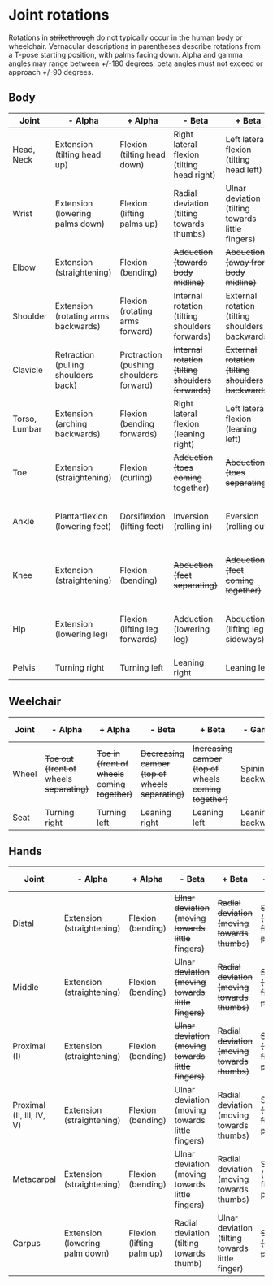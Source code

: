 # Joint rotations

Rotations in ~~strikethrough~~ do not typically occur in the human body or wheelchair. Vernacular descriptions in parentheses describe rotations from a T-pose starting position, with palms facing down. Alpha and gamma angles may range between +/-180 degrees; beta angles must not exceed or approach +/-90 degrees.

## Body

| Joint         | - Alpha                             | + Alpha                                 | - Beta                                             | + Beta                                              | - Gamma                                       | + Gamma                                      |
|---------------|-------------------------------------|-----------------------------------------|----------------------------------------------------|-----------------------------------------------------|-----------------------------------------------|----------------------------------------------|
| Head, Neck    | Extension (tilting head up)         | Flexion (tilting head down)             | Right lateral flexion (tilting head right)         | Left lateral flexion (tilting head left)            | Left rotation (turning head left)             | Right rotation (turning head right)          |
| Wrist         | Extension (lowering palms down)     | Flexion (lifting palms up)              | Radial deviation (tilting towards thumbs)          | Ulnar deviation (tilting towards little fingers)    | ~~Supination (rotating palms up)~~            | ~~Pronation (rotating palms down)~~          |
| Elbow         | Extension (straightening)           | Flexion (bending)                       | ~~Adduction (towards body midline)~~               | ~~Abduction (away from body midline)~~              | Supination (rotating palms up)                | Pronation (rotating palms down)              |
| Shoulder      | Extension (rotating arms backwards) | Flexion (rotating arms forward)         | Internal rotation (tilting shoulders forwards)     | External rotation (tilting shoulders backwards)     | Adduction (lowering arms)                     | Abduction (raising arms sideways)            |
| Clavicle      | Retraction (pulling shoulders back) | Protraction (pushing shoulders forward) | ~~Internal rotation (tilting shoulders forwards)~~ | ~~External rotation (tilting shoulders backwards)~~ | Depression (lowering shoulders)               | Elevation (raising shoulders)                |
| Torso, Lumbar | Extension (arching backwards)       | Flexion (bending forwards)              | Right lateral flexion (leaning right)              | Left lateral flexion (leaning left)                 | Left rotation (turning left)                  | Right rotation (turning right)               |
| Toe           | Extension (straightening)           | Flexion (curling)                       | ~~Adduction (toes coming together)~~               | ~~Abduction (toes separating)~~                     | ~~External rotation (twisting outwards)~~     | ~~Internal rotation (twisting inwards)~~     |
| Ankle         | Plantarflexion (lowering feet)      | Dorsiflexion (lifting feet)             | Inversion (rolling in)                             | Eversion (rolling out)                              | ~~External rotation (turning toes outwards)~~ | ~~Internal rotation (turning toes inwards)~~ |
| Knee          | Extension (straightening)           | Flexion (bending)                       | ~~Abduction (feet separating)~~                    | ~~Adduction (feet coming together)~~                | ~~External rotation (turning toes outwards)~~ | ~~Internal rotation (turning toes inwards)~~ |
| Hip           | Extension (lowering leg)            | Flexion (lifting leg forwards)          | Adduction (lowering leg)                           | Abduction (lifting leg sideways)                    | External rotation (turning toes outwards)     | Internal rotation (turning toes inwards)     |
| Pelvis        | Turning right                       | Turning left                            | Leaning right                                      | Leaning left                                        | Leaning backwards                             | Leaning forwards                             |

## Weelchair

| Joint | - Alpha                                  | + Alpha                                      | - Beta                                           | + Beta                                                | - Gamma           | + Gamma          |
|-------|------------------------------------------|----------------------------------------------|--------------------------------------------------|-------------------------------------------------------|-------------------|------------------|
| Wheel | ~~Toe out (front of wheels separating)~~ | ~~Toe in (front of wheels coming together)~~ | ~~Decreasing camber (top of wheels separating)~~ | ~~Increasing camber (top of wheels coming together)~~ | Spining backwards | Spining forwards |
| Seat  | Turning right                            | Turning left                                 | Leaning right                                    | Leaning left                                          | Leaning backwards | Leaning forwards |

## Hands

| Joint                     | - Alpha                        | + Alpha                   | - Beta                                              | + Beta                                          | - Gamma                                  | + Gamma                                   |
|---------------------------|--------------------------------|---------------------------|-----------------------------------------------------|-------------------------------------------------|------------------------------------------|-------------------------------------------|
| Distal                    | Extension (straightening)      | Flexion (bending)         | ~~Ulnar deviation (moving towards little fingers)~~ | ~~Radial deviation (moving towards thumbs)~~    | ~~Supination (rotating finger pads up)~~ | ~~Pronation (rotating finger pads down)~~ |
| Middle                    | Extension (straightening)      | Flexion (bending)         | ~~Ulnar deviation (moving towards little fingers)~~ | ~~Radial deviation (moving towards thumbs)~~    | ~~Supination (rotating finger pads up)~~ | ~~Pronation (rotating finger pads down)~~ |
| Proximal (I)              | Extension (straightening)      | Flexion (bending)         | ~~Ulnar deviation (moving towards little fingers)~~ | ~~Radial deviation (moving towards thumbs)~~    | ~~Supination (rotating finger pads up)~~ | ~~Pronation (rotating finger pads down)~~ |
| Proximal (II, III, IV, V) | Extension (straightening)      | Flexion (bending)         | Ulnar deviation (moving towards little fingers)     | Radial deviation (moving towards thumbs)        | ~~Supination (rotating finger pads up)~~ | ~~Pronation (rotating finger pads down)~~ |
| Metacarpal                | Extension (straightening)      | Flexion (bending)         | Ulnar deviation (moving towards little fingers)     | Radial deviation (moving towards thumbs)        | Supination (rotating finger pads up)     | Pronation (rotating finger pads down)     |
| Carpus                    | Extension (lowering palm down) | Flexion (lifting palm up) | Radial deviation (tilting towards thumb)            | Ulnar deviation (tilting towards little finger) | ~~Supination (rotating palm up)~~        | ~~Pronation (rotating palm down)~~        |
